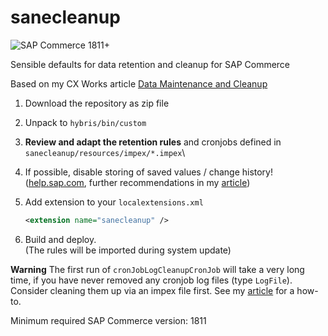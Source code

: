 # sanecleanup

![SAP Commerce 1811+](https://img.shields.io/badge/Commerce-1811+-0051ab?logo=SAP)

Sensible defaults for data retention and cleanup for SAP Commerce

Based on my CX Works article [Data Maintenance and Cleanup][article]



1. Download the repository as zip file
1. Unpack to `hybris/bin/custom`
1. **Review and adapt the retention rules** and cronjobs defined in `sanecleanup/resources/impex/*.impex`\
1. If possible, disable storing of saved values / change history! ([help.sap.com][stored], further recommendations in my [article][stored-kill])
1. Add extension to your `localextensions.xml`

    ````xml
   <extension name="sanecleanup" />
    ````

1. Build and deploy.\
  (The rules will be imported during system update)

**Warning** The first run of `cronJobLogCleanupCronJob` will take a very long time, if you have never removed any cronjob log files (type `LogFile`).
Consider cleaning them up via an impex file first. See my [article][one] for a how-to.

Minimum required SAP Commerce version: 1811

[article]: https://www.sap.com/cxworks/article/456895555/data_maintenance_and_cleanup
[one]: https://www.sap.com/cxworks/article/456895555/data_maintenance_and_cleanup#DataMaintenanceandCleanup-One-timeCleanUp
[stored]: https://help.sap.com/viewer/d0224eca81e249cb821f2cdf45a82ace/LATEST/en-US/076cde47206048b9ada3fa0d336c1060.html
[stored-kill]: https://www.sap.com/cxworks/article/456895555/data_maintenance_and_cleanup#DataMaintenanceandCleanup-SavedValues
